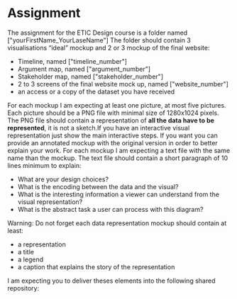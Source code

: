 # Assignment 

The assignment for the ETIC Design course is a folder named ["yourFirstName_YourLaseName"] 
The folder should contain 3 visualisations “ideal” mockup and 2 or 3 mockup of the final website:
* Timeline, named ["timeline_number"]
* Argument map, named ["argument_number"] 
* Stakeholder map, named ["stakeholder_number"] 
* 2 to 3 screens of the final website mock up, named ["website_number"] 
* an access or a copy of the dataset you have received

For each mockup I am expecting at least one picture, at most five pictures.
Each picture should be a PNG file with minimal size of 1280x1024 pixels. 
The PNG file should contain a representation of **all the data have to be represented**, it is not a sketch.If you have an interactive visual representation just show the main interactive steps. If you want you can provide an annotated mockup with the original version in order to better explain your work.
For each mockup I am expecting a text file with the same name than the mockup.
The text file should contain a short paragraph of 10 lines minimum to explain: 
* What are your design choices?
* What is the encoding between the data and the visual?
* What is the interesting information a viewer can understand from the visual representation?
* What is the abstract task a user can process with this diagram?

Warning: Do not forget each data representation mockup should contain at least: 
* a representation 
* a title 
* a legend 
* a caption that explains the story of the representation 

I am expecting you to deliver theses elements into the following shared repository: 




